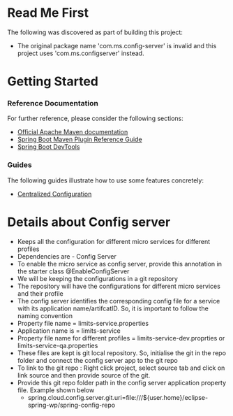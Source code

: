 # Read Me First
The following was discovered as part of building this project:

* The original package name 'com.ms.config-server' is invalid and this project uses 'com.ms.configserver' instead.

# Getting Started

### Reference Documentation
For further reference, please consider the following sections:

* [Official Apache Maven documentation](https://maven.apache.org/guides/index.html)
* [Spring Boot Maven Plugin Reference Guide](https://docs.spring.io/spring-boot/docs/2.2.6.RELEASE/maven-plugin/)
* [Spring Boot DevTools](https://docs.spring.io/spring-boot/docs/2.2.6.RELEASE/reference/htmlsingle/#using-boot-devtools)

### Guides
The following guides illustrate how to use some features concretely:

* [Centralized Configuration](https://spring.io/guides/gs/centralized-configuration/)

# Details about Config server
* Keeps all the configuration for different micro services for different profiles
* Dependencies are - Config Server
* To enable the micro service as config server, provide this annotation in the starter class @EnableConfigServer
* We will be keeping the configurations in a git repository
* The repository will have the configurations for different micro services and their profile
* The config server identifies the corresponding config file for a service with its application name/artifcatID. So, it is important to follow the naming convention
* Property file name = limits-service.properties
* Application name is = limits-service
* Property file name for different profiles = limits-service-dev.proprties or limits-service-qa.properties
* These files are kept is git local repository. So, initialise the git in the repo folder and connect the config server app to the git repo
* To link to the git repo : Right click project, select source tab and click on link source and then provide source of the git.
* Provide this git repo folder path in the config server application property file. Example shown below 
   *  spring.cloud.config.server.git.uri=file:///${user.home}/eclipse-spring-wp/spring-config-repo
	


